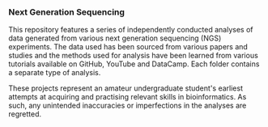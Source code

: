 ### Next Generation Sequencing
This repository features a series of independently conducted analyses of data generated from various next generation sequencing (NGS) experiments. The data used has been sourced from various papers and studies and the methods used for analysis have been learned from various tutorials available on GitHub, YouTube and DataCamp. Each folder contains a separate type of analysis.

These projects represent an amateur undergraduate student's earliest attempts at acquiring and practising relevant skills in bioinformatics. As such, any unintended inaccuracies or imperfections in the analyses are regretted.
